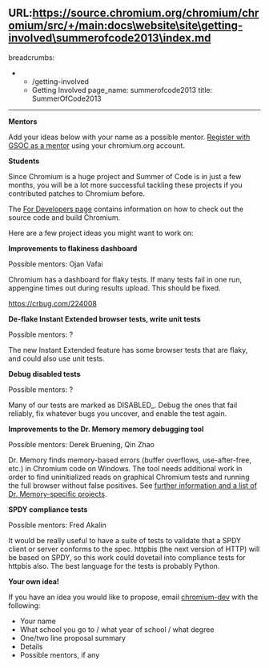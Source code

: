 URL:https://source.chromium.org/chromium/chromium/src/+/main:docs\website\site\getting-involved\summerofcode2013\index.md
---
breadcrumbs:
- - /getting-involved
  - Getting Involved
page_name: summerofcode2013
title: SummerOfCode2013
---

**Mentors**

Add your ideas below with your name as a possible mentor. [Register with GSOC as
a
mentor](https://google-melange.appspot.com/gsoc/profile/mentor/google/gsoc2013?org=chromium)
using your chromium.org account.

**Students**

Since Chromium is a huge project and Summer of Code is in just a few months, you
will be a lot more successful tackling these projects if you contributed patches
to Chromium before.

The [For Developers page](/developers) contains information on how to check out
the source code and build Chromium.

Here are a few project ideas you might want to work on:

**Improvements to flakiness dashboard**

Possible mentors: Ojan Vafai

Chromium has a dashboard for flaky tests. If many tests fail in one run,
appengine times out during results upload. This should be fixed.

<https://crbug.com/224008>

**De-flake Instant Extended browser tests, write unit tests**

Possible mentors: ?

The new Instant Extended feature has some browser tests that are flaky, and
could also use unit tests.

**Debug disabled tests**

Possible mentors: ?

Many of our tests are marked as DISABLED_. Debug the ones that fail reliably,
fix whatever bugs you uncover, and enable the test again.

**Improvements to the Dr. Memory memory debugging tool**

Possible mentors: Derek Bruening, Qin Zhao

Dr. Memory finds memory-based errors (buffer overflows, use-after-free, etc.) in
Chromium code on Windows. The tool needs additional work in order to find
uninitialized reads on graphical Chromium tests and running the full browser
without false positives. See [further information and a list of Dr.
Memory-specific projects](http://code.google.com/p/drmemory/wiki/Projects).

**SPDY compliance tests**

Possible mentors: Fred Akalin

It would be really useful to have a suite of tests to validate that a SPDY
client or server conforms to the spec. httpbis (the next version of HTTP) will
be based on SPDY, so this work could dovetail into compliance tests for httpbis
also. The best language for the tests is probably Python.

**Your own idea!**

If you have an idea you would like to propose, email
[chromium-dev](https://groups.google.com/a/chromium.org/group/chromium-dev/topics?pli=1)
with the following:

*   Your name
*   What school you go to / what year of school / what degree
*   One/two line proposal summary
*   Details
*   Possible mentors, if any

